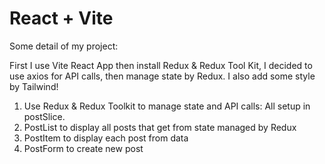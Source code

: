 # React + Vite

Some detail of my project:

First I use Vite React App then install Redux & Redux Tool Kit, I decided to use axios for API calls, then manage state by Redux.
I also add some style by Tailwind!

1. Use Redux & Redux Toolkit to manage state and API calls: All setup in postSlice.
2. PostList to display all posts that get from state managed by Redux
3. PostItem to display each post from data
4. PostForm to create new post
